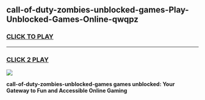 
## call-of-duty-zombies-unblocked-games-Play-Unblocked-Games-Online-qwqpz
<h3>
<a href="https://premium76.site?title=call-of-duty-zombies-unblocked-games&ref=25A">CLICK TO PLAY</a></h3>
<hr>

<h3>
<a href="https://premium76.site?title=call-of-duty-zombies-unblocked-games&ref=25A">CLICK 2 PLAY</a>
  
</h3>

<a href="https://premium76.site?title=call-of-duty-zombies-unblocked-games&ref=25A"><img src="https://clearcache.store/games.png"></a>


**call-of-duty-zombies-unblocked-games games unblocked: Your Gateway to Fun and Accessible Online Gaming**
